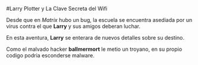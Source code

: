#Larry Plotter y La Clave Secreta del Wifi

Desde que en *Matrix* hubo un bug, la escuela se encuentra asediada por un virus
contra el que **Larry** y sus amigos deberan luchar.

En esta aventura, **Larry** se enterara de nuevos detalles sobre su destino.
 
Como el malvado hacker **ballmermort** le metio un troyano, 
en su propio codigo podria esconderse malware.